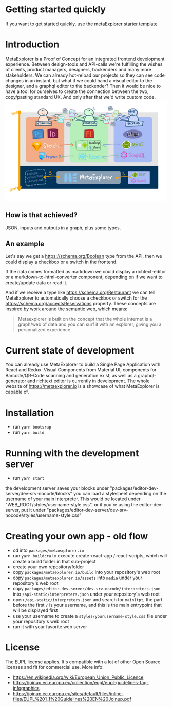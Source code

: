 # Getting started quickly

If you want to get started quickly, use the [metaExplorer starter template](https://github.com/shnydercom/metaexplorer-starter)

# Introduction
MetaExplorer is a Proof of Concept for an integrated frontend development experience. Between design-tools and API-calls we're fulfilling the wishes of clients, product managers, designers, backenders and many more stakeholders. We can already hot-reload our projects so they can see code changes in an instant, but what if we could hand a visual editor to the designer, and a graphql editor to the backender? Then it would be nice to have a tool for ourselves to create the connection between the two, copy/pasting standard UX. And only after that we'd write custom code.
![metaexplorer connecting framer sketch and graphql](/docs/media/readme-mxp-connecting.jpg)
## How is that achieved? 
JSON, inputs and outputs in a graph, plus some types. 
## An example
Let's say we get a https://schema.org/Boolean type from the API, then we could display a checkbox or a switch in the frontend. 

If the data comes formatted as markdown we could display a richtext-editor or a markdown-to-html-converter component, depending on if we want to create/update data or read it.

And if we receive a type like https://schema.org/Restaurant we can tell MetaExplorer to automatically choose a checkbox or switch for the https://schema.org/acceptsReservations property. These concepts are inspired by work around the semantic web, which means:

> Metaexplorer is built on the concept that the whole internet is a graph/web of data and you can surf it with an explorer, giving you a personalized experience

# Current state of development

You can already use MetaExplorer to build a Single Page Application with React and Redux. Visual Components from Material UI, components for Barcode/QR-Code scanning and generation exist, as well as a graphql-generator and richtext editor is currently in development. The whole website of https://metaexplorer.io is a showcase of what MetaExplorer is capable of.

# Installation

- run `yarn bootsrap`
- run `yarn build`

# Running with the development server

- run `yarn start`

the development server saves your blocks under "packages/editor-dev-server/dev-srv-nocode/blocks"
you can load a stylesheet depending on the username of your main interpreter. This would be located under "WEB_ROOT/styles/username-style.css", or if you're using the editor-dev-server, put it under "packages/editor-dev-server/dev-srv-nocode/styles/username-style.css"

# Creating your own app - old flow

- cd into `packages/metaexplorer.io`
- run `yarn buildcra` to execute create-react-app / react-scripts, which will create a build folder in that sub-project
- create your own repository/folder
- copy `packages/metaexplorer.io/build` into your repository's web root
- copy `packages/metaexplorer.io/assets` into `media` under your repository's web root
- copy `packages/editor-dev-server/dev-srv-nocode/interpreters.json` into `/api-static/interpreters.json` under your repository's web root
- open `/api-static/interpreters.json` and search for `mainItpt`, the part before the first `/` is your username, and this is the main entrypoint that will be displayed first
- use your username to create a `styles/yourusername-style.css` file under your repository's web root
- run it with your favorite web server

# License

The EUPL license applies. It's compatible with a lot of other Open Source licenses and fit for commercial use. More info:
- https://en.wikipedia.org/wiki/European_Union_Public_Licence
- https://joinup.ec.europa.eu/collection/eupl/eupl-guidelines-faq-infographics
- https://joinup.ec.europa.eu/sites/default/files/inline-files/EUPL%201_1%20Guidelines%20EN%20Joinup.pdf